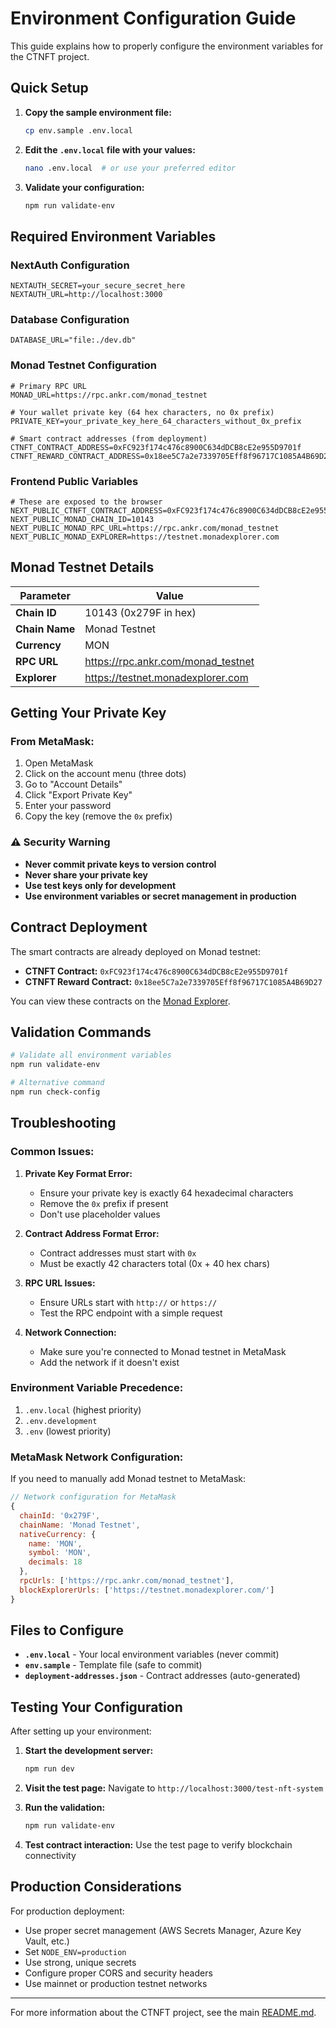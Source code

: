 # Environment Configuration Guide

This guide explains how to properly configure the environment variables for the CTNFT project.

## Quick Setup

1. **Copy the sample environment file:**
   ```bash
   cp env.sample .env.local
   ```

2. **Edit the `.env.local` file with your values:**
   ```bash
   nano .env.local  # or use your preferred editor
   ```

3. **Validate your configuration:**
   ```bash
   npm run validate-env
   ```

## Required Environment Variables

### NextAuth Configuration
```env
NEXTAUTH_SECRET=your_secure_secret_here
NEXTAUTH_URL=http://localhost:3000
```

### Database Configuration
```env
DATABASE_URL="file:./dev.db"
```

### Monad Testnet Configuration
```env
# Primary RPC URL
MONAD_URL=https://rpc.ankr.com/monad_testnet

# Your wallet private key (64 hex characters, no 0x prefix)
PRIVATE_KEY=your_private_key_here_64_characters_without_0x_prefix

# Smart contract addresses (from deployment)
CTNFT_CONTRACT_ADDRESS=0xFC923f174c476c8900C634dDCB8cE2e955D9701f
CTNFT_REWARD_CONTRACT_ADDRESS=0x18ee5C7a2e7339705Eff8f96717C1085A4B69D27
```

### Frontend Public Variables
```env
# These are exposed to the browser
NEXT_PUBLIC_CTNFT_CONTRACT_ADDRESS=0xFC923f174c476c8900C634dDCB8cE2e955D9701f
NEXT_PUBLIC_MONAD_CHAIN_ID=10143
NEXT_PUBLIC_MONAD_RPC_URL=https://rpc.ankr.com/monad_testnet
NEXT_PUBLIC_MONAD_EXPLORER=https://testnet.monadexplorer.com
```

## Monad Testnet Details

| Parameter | Value |
|-----------|-------|
| **Chain ID** | 10143 (0x279F in hex) |
| **Chain Name** | Monad Testnet |
| **Currency** | MON |
| **RPC URL** | https://rpc.ankr.com/monad_testnet |
| **Explorer** | https://testnet.monadexplorer.com |

## Getting Your Private Key

### From MetaMask:
1. Open MetaMask
2. Click on the account menu (three dots)
3. Go to "Account Details"
4. Click "Export Private Key"
5. Enter your password
6. Copy the key (remove the `0x` prefix)

### ⚠️ Security Warning
- **Never commit private keys to version control**
- **Never share your private key**
- **Use test keys only for development**
- **Use environment variables or secret management in production**

## Contract Deployment

The smart contracts are already deployed on Monad testnet:

- **CTNFT Contract:** `0xFC923f174c476c8900C634dDCB8cE2e955D9701f`
- **CTNFT Reward Contract:** `0x18ee5C7a2e7339705Eff8f96717C1085A4B69D27`

You can view these contracts on the [Monad Explorer](https://testnet.monadexplorer.com).

## Validation Commands

```bash
# Validate all environment variables
npm run validate-env

# Alternative command
npm run check-config
```

## Troubleshooting

### Common Issues:

1. **Private Key Format Error:**
   - Ensure your private key is exactly 64 hexadecimal characters
   - Remove the `0x` prefix if present
   - Don't use placeholder values

2. **Contract Address Format Error:**
   - Contract addresses must start with `0x`
   - Must be exactly 42 characters total (0x + 40 hex chars)

3. **RPC URL Issues:**
   - Ensure URLs start with `http://` or `https://`
   - Test the RPC endpoint with a simple request

4. **Network Connection:**
   - Make sure you're connected to Monad testnet in MetaMask
   - Add the network if it doesn't exist

### Environment Variable Precedence:
1. `.env.local` (highest priority)
2. `.env.development` 
3. `.env` (lowest priority)

### MetaMask Network Configuration:
If you need to manually add Monad testnet to MetaMask:

```javascript
// Network configuration for MetaMask
{
  chainId: '0x279F',
  chainName: 'Monad Testnet',
  nativeCurrency: {
    name: 'MON',
    symbol: 'MON',
    decimals: 18
  },
  rpcUrls: ['https://rpc.ankr.com/monad_testnet'],
  blockExplorerUrls: ['https://testnet.monadexplorer.com/']
}
```

## Files to Configure

- **`.env.local`** - Your local environment variables (never commit)
- **`env.sample`** - Template file (safe to commit)
- **`deployment-addresses.json`** - Contract addresses (auto-generated)

## Testing Your Configuration

After setting up your environment:

1. **Start the development server:**
   ```bash
   npm run dev
   ```

2. **Visit the test page:**
   Navigate to `http://localhost:3000/test-nft-system`

3. **Run the validation:**
   ```bash
   npm run validate-env
   ```

4. **Test contract interaction:**
   Use the test page to verify blockchain connectivity

## Production Considerations

For production deployment:
- Use proper secret management (AWS Secrets Manager, Azure Key Vault, etc.)
- Set `NODE_ENV=production`
- Use strong, unique secrets
- Configure proper CORS and security headers
- Use mainnet or production testnet networks

---

For more information about the CTNFT project, see the main [README.md](./README.md).
